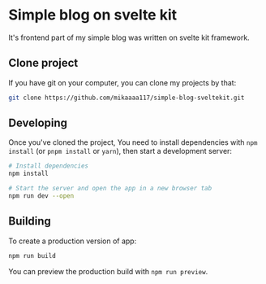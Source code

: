 # Simple blog on svelte kit

It's frontend part of my simple blog was written on svelte kit framework.

## Clone project

If you have git on your computer, you can clone my projects by that:

```bash
git clone https://github.com/mikaaaa117/simple-blog-sveltekit.git
```

## Developing

Once you've cloned the project, You need to install dependencies with `npm install` (or `pnpm install` or `yarn`), then start a development server:

```bash
# Install dependencies
npm install

# Start the server and open the app in a new browser tab
npm run dev --open
```

## Building

To create a production version of app:

```bash
npm run build
```

You can preview the production build with `npm run preview`.
